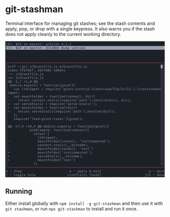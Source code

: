 # git-stashman

Terminal interface for managing git stashes; see the stash contents and apply,
pop, or drop with a single keypress. It also warns you if the stash does not
apply cleanly to the current working directory.

![screenshot](screenshot.png)

## Running

Either install globally with `npm install -g git-stashman` and then use it with
`git stashman`, or run `npx git-stashman` to install and run it once.
